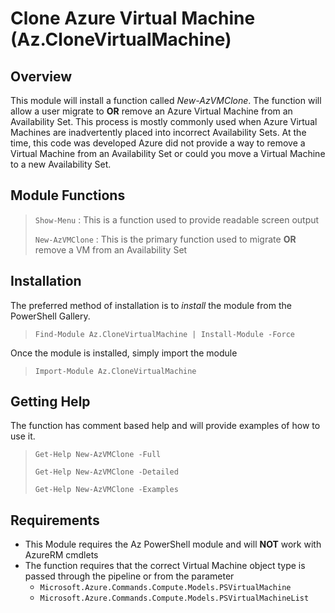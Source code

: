 # Clone Azure Virtual Machine (Az.CloneVirtualMachine)
## Overview
This module will install a function called *New-AzVMClone*.  The function will allow a user migrate to **OR** remove an Azure Virtual Machine from an Availability Set.  This process is mostly commonly used when Azure Virtual Machines are inadvertently placed into incorrect Availability Sets.  At the time, this code was developed Azure did not provide a way to remove a Virtual Machine from an Availability Set or could you move a Virtual Machine to a new Availability Set.

## Module Functions
> ``Show-Menu`` : This is a function used to provide readable screen output
>
> ``New-AzVMClone`` : This is the primary function used to migrate **OR** remove a VM from an Availability Set

## Installation
The preferred method of installation is to *install* the module from the PowerShell Gallery.

>``Find-Module Az.CloneVirtualMachine | Install-Module -Force``

Once the module is installed, simply import the module

>``Import-Module Az.CloneVirtualMachine``

## Getting Help
The function has comment based help and will provide examples of how to use it.

> ``Get-Help New-AzVMClone -Full``
>
> ``Get-Help New-AzVMClone -Detailed``
>
> ``Get-Help New-AzVMClone -Examples``

## Requirements
- This Module requires the Az PowerShell module and will **NOT** work with AzureRM cmdlets
- The function requires that the correct Virtual Machine object type is passed through the pipeline or from the parameter
    - ``Microsoft.Azure.Commands.Compute.Models.PSVirtualMachine``
    - ``Microsoft.Azure.Commands.Compute.Models.PSVirtualMachineList``
